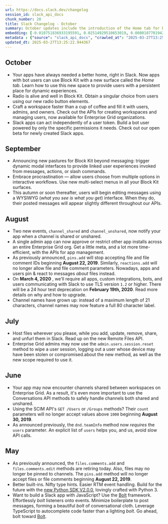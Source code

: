 ```yaml
---
url: https://docs.slack.dev/changelog
session_id: slack_api_docs
chunk_number: 28
title: Slack Changelog - October
summary: October updates include the introduction of the Home tab for bot users, new radio button elements in Block Kit, APIs for creating workspaces and managing users for Enterprise Grid, and enhancements allowing Slack apps to function independently of user tokens.
embedding: [-0.010751836933195591, 0.02514929510653019, 0.008010770194232464, 0.013109154999256134, 0.03700441122055054, -0.008785121142864227, -0.020078320056200027, -0.01892707124352455, -0.0222711730748415, 0.009751347824931145, -0.0137601587921381, 0.008579540997743607, -0.03711405396461487, 0.022654922679066658, 0.010820363648235798, 0.06507294625043869, -0.039279498159885406, -0.008264318108558655, -0.0419931560754776, 0.014733238145709038, 0.027575138956308365, 0.014445425942540169, 0.033221736550331116, 0.09105826169252396, -0.01970827579498291, 0.007846306078135967, -0.020037204027175903, 0.015034755691885948, -0.03516789525747299, -0.026999514549970627, 0.03398923575878143, -0.01633676327764988, 0.013506609946489334, 0.04089672863483429, 0.042513955384492874, -0.05745277553796768, 0.02734214812517166, 0.01921488344669342, 0.046981897205114365, -0.0354694128036499, -0.03999217599630356, -0.016199709847569466, -0.019982382655143738, 0.034290753304958344, -0.045309845358133316, 0.0014005141565576196, -0.01673421636223793, -0.0178169384598732, -0.008428782224655151, 0.021627021953463554, -0.05051787570118904, -0.03434557467699051, -0.010580521076917648, 0.024217331781983376, -0.04794127121567726, -0.006945179775357246, -0.023518359288573265, -0.008846795186400414, -0.02454626001417637, -0.005410181824117899, -0.009278513491153717, 0.006825258024036884, -0.011121881194412708, -0.02298385091125965, -0.050051894038915634, -0.010429762303829193, -0.04081449657678604, 0.022147824987769127, 0.020064614713191986, 0.01306118629872799, 0.050243768841028214, 0.02238081581890583, -0.054602064192295074, -0.031357813626527786, -0.01721390336751938, -0.014527658000588417, -0.0095046516507864, 0.06107098609209061, 0.00591727951541543, 0.011772884987294674, -0.020941756665706635, 0.03933431953191757, -0.032536473125219345, -0.029932457953691483, -0.05849438160657883, 0.01272540632635355, -0.033797360956668854, -0.005279981531202793, -0.029247190803289413, 0.03335878998041153, -0.00551639823243022, -0.04928439483046532, -0.03281057998538017, -0.0069862958043813705, 0.05240920931100845, 0.0054855612106621265, -0.019283410161733627, 0.01751542091369629, -0.02058541774749756, 0.03497602045536041, 0.059481166303157806, -0.05506804585456848, -0.09001665562391281, -0.05268331617116928, 0.032152723520994186, -0.012382772751152515, 0.07219971716403961, 0.023326484486460686, 0.01843367889523506, -0.03585316240787506, -0.13573765754699707, 0.010964269749820232, -0.018776312470436096, -0.021161042153835297, -0.01593930833041668, -0.014294667169451714, 0.04465198889374733, 0.012855607084929943, -0.001063876785337925, -0.039964765310287476, -0.03127558156847954, -0.02179148606956005, 0.010786100290715694, 0.017693590372800827, 0.050051894038915634, -0.04092413932085037, 0.012046991847455502, -0.01396573893725872, -0.056301526725292206, 4.534539402811788e-05, 0.004478218965232372, 0.008929027244448662, 0.07483114302158356, -0.058275096118450165, -0.022504163905978203, -0.0022305436432361603, -0.07039061188697815, 0.015281451866030693, -0.024093983694911003, -0.02654723823070526, 0.01445913128554821, -0.0746118575334549, 0.017803233116865158, -0.028452280908823013, -0.06348312646150589, -0.003864905098453164, 0.004001958761364222, -0.025889383628964424, -0.04396672174334526, -0.011779737658798695, -0.03607244789600372, 0.02952129766345024, -0.019886445254087448, 0.017186492681503296, -0.029274601489305496, -0.0364287868142128, 0.029055316001176834, 0.0971982553601265, 0.014390604570508003, -0.006914342753589153, -0.012012728489935398, 0.02040724828839302, -0.02486148290336132, 0.0059618218801915646, -0.018570732325315475, -0.02556045539677143, 0.04785903915762901, -0.03525012731552124, -0.08689183741807938, -0.023504653945565224, 0.008099854923784733, -0.029274601489305496, -0.008750857785344124, 0.03275575861334801, 0.009840432554483414, -0.0008069017785601318, -0.017008323222398758, -0.017008323222398758, -0.03840235620737076, 0.027150273323059082, -0.0027941756416112185, 0.01932452619075775, -0.050463054329156876, -0.0491473414003849, -0.04961332306265831, -0.013547725975513458, -0.021051399409770966, 0.022517869248986244, -0.03152227774262428, -0.01514439843595028, -0.01761135831475258, 0.026697997003793716, 0.013684779405593872, 0.04196574538946152, 0.016364173963665962, -0.033824771642684937, 0.014390604570508003, -0.01644640602171421, 0.025519339367747307, -0.028836030513048172, 0.015514441765844822, 0.01970827579498291, 0.034701913595199585, -0.03100147284567356, 0.03714146465063095, -0.009086638689041138, 0.01813216134905815, 0.015980424359440804, -0.04591288045048714, -0.0020386690739542246, 0.03179638460278511, -0.039553605020046234, -0.021928539499640465, 0.030179154127836227, -0.01800881326198578, 0.010429762303829193, -0.005156633444130421, 0.021709254011511803, -0.04487127438187599, 0.002998042618855834, -0.021955950185656548, 0.04476163163781166, 0.02128438837826252, -0.033907003700733185, 0.007284387014806271, 0.02524523250758648, 0.04207538813352585, -0.028589334338903427, 0.03949878364801407, 0.0356338769197464, -0.0074625564739108086, -0.009175723418593407, -0.01084777433425188, -0.04139012098312378, 0.011964759789407253, -0.028863441199064255, 0.029274601489305496, -0.030919240787625313, -0.0019290262134745717, 0.0017919728998094797, 0.026807639747858047, 0.007757220882922411, -0.01624082587659359, 0.03385218232870102, -0.0035428297705948353, 0.01852961629629135, -0.006564856506884098, -0.04604993388056755, 0.04884582385420799, 0.045803237706422806, 0.07022614777088165, -0.004019090440124273, 0.022147824987769127, 0.0031196775380522013, 0.024902598932385445, -0.06584044545888901, 0.0008428782457485795, -0.0003552680427674204, -6.204877718118951e-05, 0.0007627877057529986, 0.015541852451860905, -0.04158199578523636, -0.052135102450847626, -0.013081744313240051, -0.031330402940511703, 0.030343618243932724, 0.025724919512867928, 0.05007930472493172, -0.021051399409770966, -0.017282430082559586, 0.025697508826851845, 0.02207929827272892, 0.021942244842648506, -0.00014090799959376454, 0.0214762631803751, -0.03790896385908127, -0.013198239728808403, 0.039169855415821075, -0.02602643519639969, 0.0030425849836319685, 0.0014587618643417954, 0.00990895926952362, 0.009867843240499496, -0.011087617836892605, -0.0017448607832193375, 0.008970143273472786, 0.012581500224769115, 0.011464514769613743, -0.0007623594137839973, -0.007949096150696278, -0.006270192097872496, 0.07132257521152496, -0.04424082860350609, -0.0005229442613199353, 0.01654234156012535, 0.034208521246910095, 0.04783162847161293, -0.0023727365769445896, -0.004186980426311493, -0.00046683807158842683, 0.02486148290336132, -0.047283414751291275, 0.010895743034780025, -0.042349494993686676, 0.05449242144823074, 0.038813516497612, -0.0010775821283459663, -0.014089087024331093, 0.013013217598199844, -0.035798341035842896, -0.008990701287984848, 0.01862555369734764, -0.05871366709470749, -0.04347332939505577, -0.042733240872621536, 0.013677926734089851, 0.03505825251340866, 0.003669604193419218, -0.002691385569050908, 0.010436614975333214, -0.0149525236338377, -0.0016866130754351616, 0.006904063746333122, -0.011361724697053432, -0.008750857785344124, -0.034893788397312164, 0.03834753483533859, -0.012375920079648495, 0.02761625498533249, -0.06830739974975586, 0.0202016681432724, -0.032920222729444504, -0.004197259433567524, 0.04382966831326485, -0.0017971124034374952, -0.01325991377234459, 0.00047840195475146174, 0.00901811197400093, -0.006852668710052967, 0.040951550006866455, 0.002148311585187912, 0.0012788793537765741, -0.05216251313686371, -0.022106708958745003, 0.06068723648786545, 0.031111115589737892, 0.02090064063668251, -0.013520315289497375, -0.023024966940283775, 0.06589526683092117, -0.021722959354519844, -0.022230057045817375, -0.00035312658292241395, -0.006890358403325081, 0.015541852451860905, -0.000897699617780745, 0.018694080412387848, -0.058275096118450165, -0.038868337869644165, 0.002295644022524357, -0.04503573849797249, 0.015720022842288017, -0.003273862414062023, 0.0062393550761044025, 0.026396479457616806, -0.0001600740652065724, -0.03859423100948334, -0.025574160739779472, -0.03097406215965748, -0.015678906813263893, 0.032728347927331924, 0.0050504170358181, 0.024875188246369362, -0.03574351966381073, -0.03039843961596489, 0.06841704249382019, 0.018296625465154648, 0.005588351283222437, 0.014513952657580376, 0.015802254900336266, 0.012355362065136433, 0.011464514769613743, -0.028698977082967758, -0.001594102126546204, -0.020777292549610138, 0.00757905188947916, -0.01692609116435051, 0.0006060329033061862, 0.0157474335283041, 0.05032600089907646, 0.0022236909717321396, 0.01307489164173603, 0.013801274821162224, -0.013081744313240051, 0.01792658120393753, 0.011663242243230343, 0.020859524607658386, 0.008456192910671234, 0.05473911762237549, 0.003768967930227518, 0.013609400019049644, -0.003580519463866949, -0.014486541971564293, -0.02328536845743656, -0.029192369431257248, -0.00494762696325779, 0.01752912625670433, 0.010080276057124138, 0.001755996374413371, 0.006821831688284874, 0.04424082860350609, 0.013581989333033562, 0.04130788892507553, -0.039964765310287476, 0.010882037691771984, -0.04369261488318443, 0.01880372315645218, 0.03694958984851837, 0.009826727211475372, 0.09577289968729019, 0.023518359288573265, -0.0725286453962326, 0.017350956797599792, -0.03604503720998764, -0.03541459143161774, 0.04259618744254112, 0.02721880003809929, -0.04037592560052872, 0.05761723965406418, -0.0580558106303215, -0.04511797055602074, -0.006516887806355953, 0.0698423981666565, -0.007051396183669567, 0.005355360452085733, -0.011889380402863026, -0.023532064631581306, 0.035304948687553406, 0.02009202539920807, 0.02782183513045311, 0.010066570714116096, 0.002012971555814147, -0.004498776979744434, 0.041335299611091614, -0.06726579368114471, 0.020133141428232193, -0.035496823489665985, -0.02494371496140957, 0.023230547085404396, 0.04117083549499512, -0.03415369987487793, -0.014171319082379341, 0.020064614713191986, -0.010806658305227757, -0.05334117263555527, -0.00806559156626463, 0.00562261464074254, -0.02138032577931881, 0.03812824934720993, -0.001517866156063974, 0.022325994446873665, 0.01550073642283678, -0.02880861982703209, 0.02029760554432869, 0.021709254011511803, -0.011080765165388584, -0.02011943608522415, 0.02861674502491951, 0.007298092357814312, 0.005437592510133982, 0.06397651880979538, 0.02576603554189205, -0.013650516048073769, -0.0065100351348519325, -0.059864915907382965, -0.046378862112760544, 0.011300050653517246, 0.01939305290579796, 0.04750270023941994, 0.04128047823905945, 0.0030648561660200357, 0.04166422784328461, -0.032344598323106766, 0.026273131370544434, 0.008661773055791855, 0.002977484604343772, 0.0005524964071810246, 0.01624082587659359, -0.008449340239167213, 0.0074419984593987465, -0.03398923575878143, 0.025519339367747307, 0.023189431056380272, -0.016021540388464928, 0.0003126530209556222, -0.014938818290829659, -0.03207049146294594, -0.02704063057899475, -9.844019587035291e-06, -0.03059031441807747, -0.00445766095072031, -0.03673030436038971, -0.013486051931977272, 0.040650032460689545, 0.009813021868467331, 0.022545279935002327, 0.007483114488422871, -0.00738032441586256, 0.0021226140670478344, -0.01262946892529726, 0.00860695168375969, -0.01979050785303116, 0.05098385736346245, 0.04821537807583809, 0.005232012830674648, 0.012471857480704784, -0.024984830990433693, 0.039361730217933655, -0.0027856098022311926, 0.008284876123070717, -0.00040088113746605814, 0.008106707595288754, -0.00349143473431468, -0.027150273323059082, -0.004115027841180563, 0.019338231533765793, -0.05218992382287979, -0.03755262494087219, 0.01336955651640892, 0.0025200690142810345, -0.0010912874713540077, -0.029439065605401993, 0.02416251040995121, -0.003923153039067984, -0.014020560309290886, 0.021421441808342934, -0.019667159765958786, -0.03958101570606232, -0.007099364884197712, -0.006208518054336309, 0.0057733734138309956, 0.029932457953691483, 0.016569752246141434, 0.0036319145001471043, -0.05690456181764603, -0.0022408226504921913, -0.021627021953463554, 0.013725895434617996, -0.0028866867069154978, 0.02198336087167263, 0.039772890508174896, -0.03363289684057236, 0.019543811678886414, -0.03374253958463669, 0.049777787178754807, -0.011786590330302715, 0.008490456268191338, 0.003016887465491891, 0.011779737658798695, 0.01083406899124384, -0.0025303480215370655, -0.012389625422656536, 0.005595203954726458, 0.003649046178907156, -0.004245228134095669, 0.0013234217185527086, 0.014609890058636665, 0.01326676644384861, -0.022421931847929955, 0.005739110056310892, 0.0324542410671711, 0.011594715528190136, -0.012643174268305302, -0.018488500267267227, 0.005958395544439554, -0.02612237259745598, -0.019639749079942703, 0.013814980164170265, -0.03039843961596489, -0.009525209665298462, -0.022449342533946037, -0.04196574538946152, -0.00971023179590702, 0.02166813798248768, -0.06002938002347946, -0.00398825341835618, -0.020434658974409103, -0.038457177579402924, -0.015185514464974403, -0.010148802772164345, -0.024436617270112038, -0.015459620393812656, 0.0029243764001876116, 0.03651101887226105, 0.015678906813263893, 0.002739354269579053, 0.007133628241717815, -0.011861969716846943, -0.01539109367877245, -0.004903084598481655, -0.019351936876773834, -0.03941655158996582, -0.032920222729444504, -0.009559473022818565, -0.00807244423776865, 0.011306903325021267, 0.019050419330596924, -0.04780421778559685, -0.033605486154556274, 0.0017200198490172625, 0.00901125930249691, 0.0034674503840506077, 0.0006120289908722043, -0.05931670218706131, -0.009333334863185883, 0.03374253958463669, -0.014006854966282845, 0.0027444937732070684, 0.021407736465334892, -0.010916301049292088, -0.04736564680933952, -0.016309352591633797, 0.0005653451662510633, 0.001094713807106018, 0.00738032441586256, 0.032125312834978104, -0.0012257711496204138, -0.0596456304192543, 0.023586886003613472, -0.0019393052207306027, 0.02128438837826252, 0.004265786148607731, 0.02247675321996212, -0.007284387014806271, -0.011491925455629826, -0.0141576137393713, 0.04495350643992424, 0.014212435111403465, 0.01711796596646309, -0.018159572035074234, 0.009388156235218048, -0.007044543512165546, 0.0009927804348990321, -0.002564611379057169, -0.007695546839386225, -0.014185024425387383, -0.00960744172334671, -0.02573862485587597, 0.01811845600605011, 0.013218797743320465, -0.016391584649682045, -0.02525893785059452, 0.035606466233730316, 0.004029369447380304, 0.03196084871888161, -0.023915814235806465, -0.0007315223920159042, -0.014130203053355217, -0.022339699789881706, 0.015377388335764408, 0.0069760167971253395, 0.028095941990613937, 0.005201175808906555, 0.013006364926695824, -0.02872638776898384, -0.005482134874910116, -0.014705827459692955, 0.012142929248511791, 0.04012922942638397, -0.007496819831430912, -0.00881938450038433, 0.03980030119419098, 0.04259618744254112, 0.01212922390550375, 0.011526188813149929, -0.009641705080866814, -0.008284876123070717, -0.02734214812517166, -0.009257955476641655, 0.034510038793087006, -0.008949585258960724, 0.007071954198181629, -0.045611362904310226, -0.01563779078423977, 0.014829175546765327, -0.008668625727295876, 0.013636810705065727, 0.04484386369585991, 0.0170220285654068, -0.021023988723754883, 0.013643663376569748, -0.015308862552046776, -0.0015298583311960101, -0.000377325079170987, -0.00023448976571671665, 0.011814001016318798, -0.00611258065328002, 0.020571712404489517, -0.011875675059854984, -0.06425062566995621, 0.018447384238243103, 0.009436124935746193, -0.028178174048662186, -0.01030641421675682, -0.0089084692299366, -0.01891336590051651, -0.004327460192143917, -0.0275203175842762, 0.0451727919280529, -0.0356338769197464, 0.005454724188894033, -0.017008323222398758, -0.0095046516507864, 0.005218307487666607, 0.009771905839443207, -0.009271660819649696, -0.023052377626299858, 0.011060207150876522, -0.017940286546945572, -0.02682134509086609, 0.0014107931638136506, -0.03941655158996582, -0.04506314918398857, -0.005704846698790789, 0.010416056960821152, -0.01622712053358555, -0.0015152964042499661, 0.031440045684576035, -0.004488497972488403, 0.007935390807688236, 0.008558982983231544, 0.029658351093530655, 0.03675771504640579, -0.023902108892798424, -0.021421441808342934, 0.025382285937666893, -0.041636817157268524, 0.028890851885080338, -0.030425850301980972, -0.0023042098619043827, 0.008970143273472786, 0.004762604832649231, 0.04848948493599892, 0.010669604875147343, 0.022449342533946037, -0.009360745549201965, -0.018159572035074234, 0.009792463853955269, -0.020873229950666428, 0.029548708349466324, 0.007051396183669567, 0.012499268166720867, -0.015665201470255852, 0.03615467995405197, 0.0046392567455768585, 0.034592270851135254, -0.024217331781983376, -0.02218894101679325, 0.010087128728628159, 0.03289281204342842, 0.007990212179720402, 0.04536466673016548, -0.004735194146633148, 0.020475775003433228, -0.005163486115634441, -0.019639749079942703, -0.03426334261894226, -0.030645135790109634, 0.0030305928084999323, 0.04070485383272171, 0.03683994710445404, -0.004735194146633148, -0.004611846059560776, 0.0019530105637386441, 0.0222711730748415, -0.01841997355222702, -0.04969555512070656, 0.0008621513843536377, 0.033715128898620605, -0.03620950132608414, -0.030425850301980972, 0.02427215315401554, -0.008243761025369167, 0.007517377845942974, -8.287446689791977e-05, -0.024381795898079872, -0.0025320611894130707, -0.04635145142674446, -0.035990215837955475, -0.027753308415412903, -0.05254626274108887, -0.005348507780581713, 0.003854626091197133, 0.01851591095328331, -0.0026023010723292828, 0.01243074145168066, 0.010758689604699612, -0.11709840595722198, -0.02387469820678234, -0.003469163551926613, 0.01595301367342472, -0.016898680478334427, 0.0014373472658917308, 0.008209497667849064, 0.05079198256134987, 0.014664711430668831, -0.027054335922002792, 0.055013224482536316, -0.023148315027356148, -0.020352426916360855, -0.0070856595411896706, -0.00028395745903253555, 0.015459620393812656, 0.028370048850774765, 0.03209790214896202, 0.015966719016432762, 0.0033766524866223335, -0.0202016681432724, 0.022819386795163155, -0.014239845797419548, 0.04774939641356468, 0.010189918801188469, -0.010566815733909607, 0.01010768674314022, 0.009442977607250214, 0.02613607794046402, -0.02198336087167263, 0.02436809055507183, 0.037771910429000854, -0.029630940407514572, -0.0198042131960392, -0.039772890508174896, 0.0364287868142128, 0.004474792629480362, 0.0012737398501485586, 0.0015058739809319377, -0.019064124673604965, 0.02258639596402645, -0.018639259040355682, 0.018351446837186813, -0.025286348536610603, 0.010114539414644241, 0.018063634634017944, 0.007860011421144009, 0.009422419592738152, -0.006969164125621319, 0.03823789209127426, 0.024902598932385445, 0.010436614975333214, 0.02127068303525448, -0.0009799316758289933, -0.00023770195548422635, -0.02594420500099659, -0.014294667169451714, 0.0005610622465610504, 0.01212237123399973, 0.01593930833041668, 0.06688204407691956, 0.01644640602171421, -0.017076849937438965, -0.009484093636274338, 0.021215863525867462, 0.0028815472032874823, 0.0005255140131339431, -0.03368771821260452, -0.019406758248806, 0.00698286946862936, -0.007544788531959057, 0.050463054329156876, -0.0056534516625106335, -0.012088107876479626, 0.02031131088733673, 0.025080768391489983, 0.014719532802700996, -4.786160934600048e-05, 0.005259423516690731, -0.048873234540224075, 0.05942634493112564, -0.0186118483543396, 0.04284288361668587, 0.029192369431257248, -0.008024475537240505, -0.003953990060836077, -0.02742438018321991, 0.02188742347061634, 0.03231718763709068, -0.008223203010857105, 0.05317670851945877, -0.0018330889288336039, 0.023984340950846672, -0.01773470640182495, -0.006174254696816206, 0.014527658000588417, 0.018748901784420013, 0.031549688428640366, 0.012074402533471584, -0.011567304842174053, 0.009319629520177841, 0.01613118313252926, 0.0028712681960314512, -0.0036147828213870525, -0.017268724739551544, 0.02573862485587597, 0.02199706621468067, -0.0013028637040406466, -0.004121880512684584, 0.0009088352089747787, 0.033221736550331116, -0.006266765762120485, 0.010162508115172386, 0.03478414565324783, -0.02575233019888401, -0.0004754039109684527, 0.0032430256251245737, -0.0131639763712883, 0.02357318066060543, -0.003768967930227518, -0.008024475537240505, -0.025670098140835762, -0.025670098140835762, 0.04615957662463188, 0.004625551402568817, 0.008785121142864227, 0.025286348536610603, 0.004375428892672062, -0.006383261177688837, 0.006667646579444408, 0.014842880889773369, 0.023710234090685844, -0.029877636581659317, 0.02732844278216362, -0.014034265652298927, -0.011019091121852398, 0.019667159765958786, -0.028054825961589813, -0.009162018075585365, 0.03999217599630356, -0.0052046021446585655, -0.034400396049022675, -0.019406758248806, 0.0017225896008312702, -0.010080276057124138, 0.009134607389569283, -0.027561433613300323, 0.0356338769197464, -0.03930690884590149, 0.0005966104799881577, 0.028000004589557648, 0.023189431056380272, -0.019242294132709503, 0.012108665890991688, -0.03393441438674927, 0.017981402575969696, 0.0028352916706353426, -0.022325994446873665, -0.03982771188020706, -0.008387666195631027, 0.003058003494516015, 0.007990212179720402, 0.008223203010857105, -0.015322567895054817, -0.038813516497612, 0.008264318108558655, -0.024039162322878838, 0.003912874031811953, -0.017172787338495255, 0.0370592325925827, 0.011478220112621784, 0.04884582385420799, 0.02424474246799946, 0.033221736550331116, 0.0025406270287930965, 0.03535977005958557, -0.022134119644761086, -0.006914342753589153, 0.0003135096048936248, 0.014692122116684914, 0.0032001964282244444, 0.032426830381155014, -0.02109251543879509, 0.009778758510947227, 0.011964759789407253, -0.0077229575254023075, -0.010237887501716614, 0.04029369354248047, -0.016898680478334427, -0.0031539408955723047, 0.014294667169451714, 0.055314742028713226, 0.00871659442782402, 0.010265298187732697, -0.02971317246556282, -0.03483896702528, 0.017871759831905365, -0.03187861666083336, -0.0032687229104340076, 0.027958888560533524, 0.03703182190656662, 0.02623201534152031, 0.009059228003025055, -0.014692122116684914, -0.0021842881105840206, 0.01582966558635235, -0.030069511383771896, 0.013677926734089851, 0.03278316929936409, 0.005735683720558882, -0.007106217555701733, 0.025286348536610603, 0.0036833095364272594, -0.01743318885564804, -0.004077338147908449, 0.016062656417489052, -0.0027068040799349546, -0.032536473125219345, -0.01104650180786848, -0.02820558473467827, -0.02484777756035328, -0.012184045277535915, 7.114997424650937e-05, -0.020420953631401062, 0.0010518846102058887, 0.01673421636223793, -0.03220754489302635, -0.03823789209127426, -0.02120215818285942, 0.00015043749590404332, 0.010546257719397545, -0.007359766401350498, -0.025889383628964424, 0.01929711550474167, 0.02952129766345024, -0.03631914407014847, -0.0014621882000938058, -0.0131639763712883, 0.0016514931339770555, 0.028287816792726517, 0.00023299074382521212, 0.01761135831475258, -0.008127265609800816, -0.03631914407014847, -0.047584932297468185, 0.03278316929936409, 0.020462069660425186, 0.016076361760497093, -0.004591288045048714, -0.02257269062101841, 0.016309352591633797, 0.006900637410581112, 0.004265786148607731, 0.0014176458353176713, -0.018200688064098358, -0.009436124935746193, 0.017556536942720413, 0.024532554671168327, 0.014801764860749245, -0.010279003530740738, -0.011252081952989101, 0.035195305943489075, 0.0006599976914003491, -0.01862555369734764, -0.01584337092936039, 0.016651984304189682, -0.010703868232667446, -0.0022014197893440723, 0.025587866082787514, 0.014870291575789452, -0.034400396049022675, 0.05594518780708313, 0.004108175169676542, 0.029274601489305496, 0.005290260538458824, -0.02199706621468067, -0.022517869248986244, 0.0066093988716602325, -0.008278023451566696, 0.000356124626705423, 0.00831913948059082, -0.015473325736820698, 0.0024395501241087914, 0.004790015518665314, -0.007668136153370142, -0.022545279935002327, 0.03179638460278511, -0.019680865108966827, 0.009860990568995476, -0.031549688428640366, 0.030151743441820145, 0.044295649975538254, -0.008531572297215462, -0.02850710228085518, 0.004437102936208248, -0.020544301718473434, -0.021750370040535927, 0.009285366162657738, 0.000569199793972075, 0.0016223692800849676, -0.016199709847569466, 0.003321831114590168, 0.013794422149658203, 0.00707880686968565, -0.002266520168632269, -0.01144395675510168, -0.002720509422942996, -0.005235439166426659, 0.027396969497203827, 0.022298583760857582, -0.02307978831231594, 0.017282430082559586, 0.008120412938296795, 0.018762607127428055, 0.001735438359901309, -0.012170339934527874, -0.02605384588241577, 0.0005816202610731125, 0.010464025661349297, -0.007013706490397453, -0.006160549353808165, 0.025903088971972466, 0.018145866692066193, 0.03725110739469528, 0.01721390336751938, 0.004471366293728352, 0.005944690201431513, 0.03239941969513893, 0.003669604193419218, -0.00047240586718544364, -0.012067549861967564, -0.028095941990613937, 0.0010039160260930657, 0.015569263137876987, -0.05166912451386452, 0.00019701423298101872, -0.014418015256524086, 0.005701420363038778, 0.013746453449130058, -0.008935879915952682, -0.001983847701922059, -0.010237887501716614, -0.013177681714296341, 0.011896233074367046, 0.021161042153835297, -0.020270194858312607, 0.02101028338074684, 0.019475284963846207, -0.027150273323059082, -0.01582966558635235, 0.08102595806121826, -0.010731278918683529, 0.01733725145459175, 0.027561433613300323, 0.011156144551932812, 0.01282134372740984, -0.00940186157822609, 0.03050808236002922, -0.008634362369775772, -0.026985809206962585, -0.007503672502934933, 0.020969167351722717, 0.016706805676221848, 0.012088107876479626, 0.0012471857480704784, -0.012643174268305302, -0.01892707124352455, 0.059864915907382965, 0.016213415190577507, -0.008010770194232464, 0.022339699789881706, 0.058165453374385834, -0.0012411896605044603, 0.011498778127133846, 0.0078120422549545765, -0.029548708349466324, 0.021339209750294685, -0.025025947019457817, 0.017350956797599792, 0.007428293116390705, -0.005190896801650524, -0.033303968608379364, 0.020078320056200027, 0.034016646444797516, -0.0161448884755373, -0.01060107909142971, -0.008648067712783813, -0.004330886527895927, 0.037881553173065186, -0.011594715528190136, -0.014883996918797493, -0.031549688428640366, 0.0069554587826132774, 0.007688694167882204, -0.033605486154556274, -0.012341656722128391, -0.016610868275165558, -0.033605486154556274, 0.003028879640623927, -0.03256388381123543, -0.009881548583507538, 0.020037204027175903, 0.022010771557688713, -0.010162508115172386, -0.003224180778488517, -0.0035325507633388042, 0.04813314601778984, 0.03752521425485611, -0.025711214169859886, -0.005807636771351099, -0.054903581738471985, 0.04802350327372551, -2.197672256443184e-05, 0.009826727211475372, -0.019776802510023117, 0.01325991377234459, -0.0033184047788381577, -0.018652964383363724, -0.016405289992690086, 0.008894763886928558, 0.013177681714296341, 0.013890359550714493, 0.01981791853904724, 0.01942046359181404, 0.0026211459189653397, -0.015624084509909153, -0.024779250845313072, -0.0061194333247840405, 0.014075381681323051, 0.004872247576713562, 0.005948116537183523, 0.0008296011947095394, 0.012279982678592205, 0.018748901784420013, -0.06019384413957596, 0.01763876900076866, 0.005351934116333723, -0.009627999737858772, -0.02011943608522415, 0.008202644996345043, -0.008839942514896393, -0.012437594123184681, 0.05257367342710495, 0.025971613824367523, 0.026177193969488144, 0.011574157513678074, -0.02276456542313099, 0.024710724130272865, -0.006205091718584299, -0.0053656394593417645, 0.011115028522908688, 0.011711210943758488, -0.0031607935670763254, 1.6877373127499595e-05, -0.009532062336802483, 0.031111115589737892, -0.022517869248986244, -0.020270194858312607, 0.01514439843595028, 0.0222711730748415, -0.020530596375465393, 0.016323057934641838, 0.014692122116684914, -0.0016300785355269909, 0.017172787338495255, -0.030535493046045303, 0.0033389627933502197, -0.003359520807862282, -0.02120215818285942, -0.040951550006866455, 0.02812335267663002, 8.619372238172218e-05, 0.0008184656035155058, 0.010217329487204552, -0.04355556145310402, 0.006085169967263937, 0.009484093636274338, -0.009860990568995476, -0.00891532190144062, 0.027547728270292282, -0.007030838169157505, 0.004872247576713562, 0.002506363671272993, -0.01672051101922989, 0.0012094960547983646, 0.012149781920015812, 0.03670289367437363, -0.015528147108852863, 0.008093002252280712, -0.004663241095840931, -0.054410189390182495, 0.03475673496723175, 0.033221736550331116, 0.03190602734684944, 0.00840822421014309, -0.009970633313059807, -0.007003427483141422, -0.031220758333802223, -0.001385095645673573, -0.014541363343596458, -0.0012351935729384422, -0.004909937269985676, 0.016172299161553383, 0.0006805556477047503, 0.025971613824367523, -0.03505825251340866, 0.011491925455629826, -0.05449242144823074, 0.0030254533048719168, -0.01711796596646309, -0.011560452170670033, -0.030837008729577065, -0.012992659583687782, -0.05309447646141052, 0.03001469001173973, 0.0005349364364519715, 0.001208639470860362, -0.010039160028100014, 0.007949096150696278, 0.010758689604699612, -0.016281941905617714, 0.004759178496897221, -0.04662555828690529, 0.02424474246799946, 0.027657371014356613, -0.01951640099287033, -0.007147333584725857, 0.015870781615376472, -0.030343618243932724, -0.006146844010800123, -0.038676463067531586, -0.007770926225930452, 0.004238375462591648, 0.008894763886928558, 0.03634655475616455, 0.0021140482276678085, -0.016994617879390717, -0.0322897769510746, -0.0067670103162527084, 0.027273621410131454, -0.01921488344669342, 0.036291733384132385, -0.007846306078135967, -0.004625551402568817, 0.0459677018225193, -0.010422909632325172, 0.02762996032834053, 0.018392562866210938, 0.01981791853904724, 0.009621147066354752, -0.01770729571580887, -0.01684385910630226, -0.012704848311841488, -0.01213607657700777, 0.010875185020267963, 0.01703573390841484, 0.004570730030536652, -0.005759668070822954, -0.018557026982307434, 0.01595301367342472, -0.03908762335777283, 0.001308003207668662, 0.006098875310271978, 0.015240335837006569, -0.0002865272108465433, 0.0012454725801944733, -0.0283152274787426, 0.026807639747858047, 0.006544298492372036, -0.047968681901693344, -0.02693098783493042, 0.009449830278754234, 0.019132651388645172, -0.022298583760857582, 0.02612237259745598, 0.011608420871198177, 0.015555557794868946, -0.00774351553991437, -0.014486541971564293, -0.005441018845885992, 0.03862164169549942, -0.04303475841879845, -0.004882526583969593, 0.023600591346621513, -0.00840822421014309, -0.010443467646837234, -0.019626043736934662, -0.010690162889659405, 0.004399413242936134, -0.02335389517247677, 7.227424248412717e-06, -0.005125796422362328, -0.025286348536610603, 0.010409204289317131, 0.007113070227205753, 0.009360745549201965, 0.032125312834978104, -0.002249388489872217, -0.004217817448079586, 0.01123837660998106, 0.03069995529949665, 0.018885955214500427, 0.014829175546765327, -0.029055316001176834, -0.011560452170670033, -0.007942243479192257, 0.00971023179590702, -0.005536956246942282, 0.04062262177467346, -0.027643665671348572, -0.03305727243423462, 0.011574157513678074, 0.014911407604813576, 0.026177193969488144, -0.02414880506694317, 0.03782673180103302, 0.03239941969513893, -0.01672051101922989, -0.007229565642774105, 0.023189431056380272, -0.00718159694224596, 0.018885955214500427, -0.010546257719397545, 0.028342638164758682, -0.009388156235218048, 0.0040910434909164906, 0.007633873261511326, -0.025971613824367523, 0.010614784434437752, -0.03692217916250229, -0.0074419984593987465, -0.006163975689560175, -0.013575136661529541, -0.03675771504640579, -0.002406999934464693, 0.021421441808342934, -0.0027033777441829443, 0.012204603292047977, -0.00011360440112184733, -0.0014193590031936765, 0.014678416773676872, 0.004659814760088921, -0.016994617879390717, -0.013486051931977272, 0.017501715570688248, 0.006862947717308998, 0.005910426843911409, 0.0012497554998844862, -0.009963780641555786, 0.013924622908234596, 0.013088596984744072, -0.013581989333033562, 0.012389625422656536, 0.017378367483615875, 0.006081743631511927, 0.05783652514219284, 0.008038180880248547, 0.00901125930249691, -0.032125312834978104, -0.01193734910339117, 0.04254136607050896, 0.019064124673604965, -0.006667646579444408, -0.01223201397806406, -0.02157220058143139, 2.033047712757252e-05, 0.025574160739779472, 0.007565346546471119, -0.0029038183856755495, 0.015021050348877907, 0.0065100351348519325, 0.009196281433105469, 0.03922467678785324, 0.0006651371368207037, -0.0032121886033564806, 0.045090559870004654, -0.027492906898260117, -0.005811063107103109, 0.008051886223256588, 0.0012514686677604914, 0.017268724739551544, 0.028973083943128586, 0.039169855415821075, -0.023902108892798424, 0.008881058543920517, -0.0017782675568014383, 0.01991385594010353, 0.010272150859236717, 0.009634852409362793, -0.036894768476486206, -0.02288791351020336, -0.017693590372800827, 0.01603524573147297, -0.0006300172535702586, -0.012560942210257053, 0.029658351093530655, 0.012108665890991688, 0.0025183558464050293, 0.031549688428640366, -0.03209790214896202, -0.014883996918797493, 0.02118845283985138, 0.02209300361573696, 0.0072638290002942085, -0.006989722140133381, 0.020969167351722717, 0.01436319388449192, -0.013849243521690369, 0.018461089581251144, -0.01222516130656004, -0.009826727211475372, -0.011560452170670033, -0.007113070227205753, 0.02455996535718441, -0.018790017813444138, -0.012074402533471584, 0.006671072915196419, 0.003522271756082773, 0.010436614975333214, 0.021229568868875504, 0.0005045277648605406, -0.06814293563365936, 0.034318163990974426, -0.03333137929439545, 0.03226236626505852, -0.02812335267663002, -0.01911894604563713, -0.012005875818431377, 0.0006330152973532677, -0.005002448335289955, 0.01242388878017664, 0.004933921620249748, 0.012053844518959522, 0.017953991889953613, 0.022613806650042534, -0.013410672545433044, -0.03039843961596489, 0.0011101323179900646, 0.014006854966282845]
metadata : {"source": "slack_api_docs", "crawled_at": "2025-03-27T13:25:21.383691", "url_path": "/changelog", "chunk_size": 4486}
updated_dt: 2025-03-27T13:25:22.944367
---
```

## October[​](https://docs.slack.dev/changelog#october "Direct link to October")
  * Your apps have always needed a better home, right in Slack. Now apps with bot users can use Block Kit with a new surface called the _Home tab_. Learn how to use this new space to provide users with a persistent place for dynamic experiences.
  * Radio is alive and well in Block Kit. Obtain a singular choice from users using our new radio button elements.
  * Craft a workspace faster than a cup of coffee and fill it with users, admins, and owners. Check out the APIs for creating workspaces and managing users, now available for Enterprise Grid organizations.
  * Slack apps can act independently of a user token. Build a bot user powered by only the specific permissions it needs. Check out our open beta for newly created Slack apps.


## September[​](https://docs.slack.dev/changelog#september "Direct link to September")
  * Announcing new pastures for Block Kit beyond messaging: trigger dynamic modal interfaces to provide linked user experiences invoked from messages, actions, or slash commands.
  * Embrace procrastination — allow users choose from multiple options in interactive workflows. Use new multi-select menus in all your Block Kit surfaces.
  * This autumn or soon thereafter, users will begin editing messages using a WYSIWYG (_what you see is what you get_) interface. When they do, their posted messages will appear slightly different throughout our APIs.


## August[​](https://docs.slack.dev/changelog#august "Direct link to August")
  * Two new events, `channel_shared` and `channel_unshared`, now notify your app when a channel is shared or unshared.
  * A single admin app can now approve or restrict other app installs across an entire Enterprise Grid org. Get a little meta, and a lot more time-efficient, with the APIs for app management.
  * As previously announced, `pins.add` will stop accepting file and file comment IDs beginning **August 22, 2019**. Similarly, `reactions.add` will no longer allow file and file comment parameters. Nowadays, apps and users pin & react to messages _about_ files instead.
  * On **March 4, 2020** , we'll require all apps, custom integrations, bots, and users communicating with Slack to use TLS version `1.2` or higher. There will be a 24 hour test deprecation on **February 19th, 2020**. Read more details on why and how to upgrade.
  * Channel names have grown up: instead of a maximum length of 21 characters, channel names may now feature a full 80 character label.


## July[​](https://docs.slack.dev/changelog#july "Direct link to July")
  * Host files wherever you please, while you add, update, remove, share, and unfurl them in Slack. Read up on the new Remote Files API.
  * Enterprise Grid admins may now use the `admin.users.session.reset` method to wipe a user session, logging out a user whose device may have been stolen or compromised.about the new method, as well as the new scope required to use it.


## June[​](https://docs.slack.dev/changelog#june "Direct link to June")
  * Your app may now encounter channels shared between workspaces on Enterprise Grid. As a result, it's even more important to use the Conversations API methods to safely handle channels both shared and unshared.
  * Using the SCIM API's `GET /Users` or `/Groups` methods? Their `count` parameters will no longer accept values above `1000` beginning **August 30, 2019**.
  * As announced previously, the `dnd.teamInfo` method now _requires_ the `users` parameter. An explicit list of `users` helps you, and us, avoid slow API calls.


## May[​](https://docs.slack.dev/changelog#may "Direct link to May")
  * As previously announced, the `files.comments.add` and `files.comments.edit` methods are retiring today. Also, files may no longer be pinned to channels. The `pins.add` method will no longer accept files or file comments beginning **August 22, 2019**.
  * Better built-ins. Nifty type hints. Easier RTM event handling. Build for the future with the [new Python SDK V2.0.0](https://github.com/slackapi/python-slackclient), lovingly crafted with Python 3.
  * Want to build a Slack app with JavaScript? Use the [Bolt](https://github.com/slackapi/bolt) framework. Effortlessly _bolt_ listeners onto events. Minimize boilerplate to post messages, forming a beautiful _bolt_ of conversational cloth. Leverage TypeScript to autocomplete code faster than a lighting _bolt_. Go ahead, bolt toward [Bolt](https://github.com/slackapi/bolt).